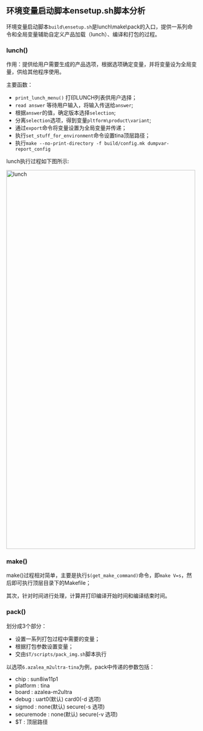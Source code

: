 ## 环境变量启动脚本ensetup.sh脚本分析

环境变量启动脚本`build\ensetup.sh`是lunch\make\pack的入口，提供一系列命令和全局变量辅助自定义产品加载（lunch）、编译和打包的过程。

### lunch()

作用：提供给用户需要生成的产品选项，根据选项确定变量，并将变量设为全局变量，供给其他程序使用。

主要函数：
* `print_lunch_menu()` 打印LUNCH列表供用户选择；
* `read answer` 等待用户输入，将输入传送给`answer`;
* 根据`answer`的值，确定版本选择`selection`;
* 分离`selection`选项，得到变量`pltform\product\variant`;
* 通过`export`命令将变量设置为全局变量并传递；
* 执行`set_stuff_for_environment`命令设置tina顶层路径；
* 执行`make --no-print-directory -f build/config.mk dumpvar-report_config`

lunch执行过程如下图所示:

<img src="https://github.com/ergasterzhou/img/blob/master/lunch.png" alt="lunch" title="001" width="500" height="1000" />

### make()

make()过程相对简单，主要是执行`$(get_make_command)`命令，即`make V=s`，然后即可执行顶层目录下的Makefile；

其次，针对时间进行处理，计算并打印编译开始时间和编译结束时间。

### pack()

划分成3个部分：

* 设置一系列打包过程中需要的变量；
* 根据打包参数设置变量；
* 交由`$T/scripts/pack_img.sh`脚本执行

以选项`6.azalea_m2ultra-tina`为例，pack中传递的参数包括：
* chip : sun8iw11p1
* platform : tina
* board : azalea-m2ultra
* debug : uart0(默认) card0(-d 选项)
* sigmod : none(默认) secure(-s 选项)
* securemode : none(默认) secure(-v 选项)
* $T : 顶层路径
